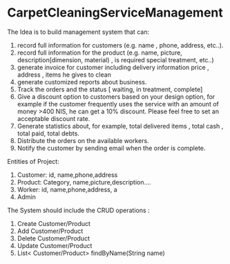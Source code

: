 # CarpetCleaningServiceManagement

The Idea is to build management system that can:
  1. record full information for customers (e.g. name , phone, address, etc..).
  2. record full information for the product (e.g. name, picture, description[dimension, material) , is required special treatment, etc..)
  3. generate invoice for customer including delivery information price , address , items he gives to clean
  4. generate customized reports about business.
  5. Track the orders and the status [ waiting, in treatment, complete]
  6. Give a discount option to customers based on your design option, for example if the 
     customer frequently uses the service with an amount of money >400 NIS, he can get a
     10% discount. Please feel free to set an acceptable discount rate.
  7. Generate statistics about, for example, total delivered items , total cash , total paid, total debts.
  8. Distribute the orders on the available workers.
  9. Notify the customer by sending email when the order is complete.
  
Entities of Project:
  1. Customer: id, name,phone,address
  2. Product: Category, name,picture,description….
  3. Worker: id, name,phone,address, a
  4. Admin
  
The System should include the CRUD operations :
  1. Create Customer/Product
  2. Add Customer/Product
  3. Delete Customer/Product
  4. Update Customer/Product
  5. List< Customer/Product> findByName(String name)
